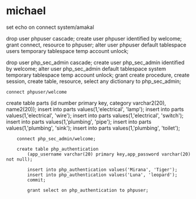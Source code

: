 # michael
set echo on
connect system/amakal

drop user phpuser cascade;
	create user phpuser identified by welcome;
		grant connect, resource to phpuser;
			alter user phpuser default tablespace users temporary tablespace temp account unlock;

drop user php_sec_admin cascade;
	create user php_sec_admin identified by welcome;
		alter user php_sec_admin default tablespace system temporary tablespace temp account unlock;
			grant create procedure, create session, create table, resource, select any dictionary to php_sec_admin;


	connect phpuser/welcome

create table parts
	(id number primary key,	category varchar2(20), name2(20));
	insert into parts values(1,'electrical', 'lamp');
	insert into parts values(1,'electrical', 'wire');
	insert into parts values(1,'electrical', 'switch');
	insert into parts values(1,'plumbing', 'pipe');
	insert into parts values(1,'plumbing', 'sink');
	insert into parts values(1,'plumbing', 'toilet');


		connect php_sec_admin/welcome;

		create table php_authentication
			(app_username varchar(20) primary key,app_password varchar(20) not null);

			insert into php_authentication values('Mirana', 'Tiger');
			insert into php_authentication values('Luna', 'leopard');
			commit;

			grant select on php_authentication to phpuser;

